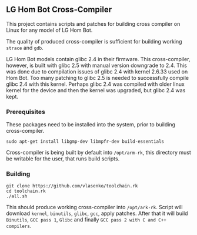 ## LG Hom Bot Cross-Compiler

This project contains scripts and patches for building cross compiler on Linux for any model of LG Hom Bot.

The quality of produced cross-compiler is sufficient for building working `strace` and `gdb`.

LG Hom Bot models contain glibc 2.4 in their firmware. This cross-compiler, however, is built with glibc 2.5 with 
manual version downgrade to 2.4. This was done due to compilation issues of glibc 2.4 with kernel 2.6.33 used on Hom Bot.
Too many patching to glibc 2.5 is needed to successfully compile glibc 2.4 with this kernel. Perhaps glibc 2.4 was compiled
with older linux kernel for the device and then the kernel was upgraded, but glibc 2.4 was kept.

### Prerequisites 

These packages need to be installed into the system, prior to building cross-compiler.

``` shell
sudo apt-get install libgmp-dev libmpfr-dev build-essentials
```

Cross-compiler is being built by default into `/opt/arm-rk`, this directory must be writable for the user, that runs build scripts.

### Building

``` shell
git clone https://github.com/vlasenko/toolchain.rk
cd toolchain.rk
./all.sh
```

This should produce working cross-compiler into `/opt/ark-rk`. Script will download `kernel`, `binutils`, `glibc`, `gcc`,
apply patches. After that it will build `Binutils`, `GCC pass 1`, `Glibc` and finally `GCC pass 2 with C and C++ compilers`.
